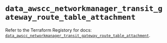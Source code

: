 # `data_awscc_networkmanager_transit_gateway_route_table_attachment`

Refer to the Terraform Registory for docs: [`data_awscc_networkmanager_transit_gateway_route_table_attachment`](https://registry.terraform.io/providers/hashicorp/awscc/0.70.0/docs/data-sources/networkmanager_transit_gateway_route_table_attachment).
